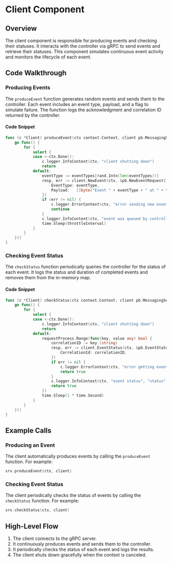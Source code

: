 # Client Component

## Overview
The client component is responsible for producing events and checking their statuses. It interacts with the controller via gRPC to send events and retrieve their statuses. This component simulates continuous event activity and monitors the lifecycle of each event.

## Code Walkthrough

### Producing Events
The `produceEvent` function generates random events and sends them to the controller. Each event includes an event type, payload, and a flag to simulate failure. The function logs the acknowledgment and correlation ID returned by the controller.

#### Code Snippet
```go
func (c *Client) produceEvent(ctx context.Context, client pb.MessagingServiceClient) {
    go func() {
        for {
            select {
            case <-ctx.Done():
                c.logger.InfoContext(ctx, "client shutting down")
                return
            default:
                eventType := eventTypes[rand.Intn(len(eventTypes))]
                resp, err := client.NewEvent(ctx, &pb.NewEventRequest{
                    EventType: eventType,
                    Payload:   []byte("Event " + eventType + " at " + time.Now().Format(time.RFC3339)),
                })
                if (err != nil) {
                    c.logger.ErrorContext(ctx, "error sending new event", "error", err)
                    continue
                }
                c.logger.InfoContext(ctx, "event was queued by controller", "event_type", eventType, "correlation_id", resp.GetEvent().GetCorrelationId())
                time.Sleep(throttleInterval)
            }
        }
    }()
}
```

### Checking Event Status
The `checkStatus` function periodically queries the controller for the status of each event. It logs the status and duration of completed events and removes them from the in-memory map.

#### Code Snippet
```go
func (c *Client) checkStatus(ctx context.Context, client pb.MessagingServiceClient) {
    go func() {
        for {
            select {
            case <-ctx.Done():
                c.logger.InfoContext(ctx, "client shutting down")
                return
            default:
                requestProcess.Range(func(key, value any) bool {
                    correlationID := key.(string)
                    resp, err := client.EventStatus(ctx, &pb.EventStatusRequest{
                        CorrelationId: correlationID,
                    })
                    if err != nil {
                        c.logger.ErrorContext(ctx, "error getting event status", "error", err)
                        return true
                    }
                    c.logger.InfoContext(ctx, "event status", "status", resp.GetStatus().String(), "correlation_id", correlationID)
                    return true
                })
                time.Sleep(1 * time.Second)
            }
        }
    }()
}
```

## Example Calls

### Producing an Event
The client automatically produces events by calling the `produceEvent` function. For example:
```go
srv.produceEvent(ctx, client)
```

### Checking Event Status
The client periodically checks the status of events by calling the `checkStatus` function. For example:
```go
srv.checkStatus(ctx, client)
```

## High-Level Flow
1. The client connects to the gRPC server.
2. It continuously produces events and sends them to the controller.
3. It periodically checks the status of each event and logs the results.
4. The client shuts down gracefully when the context is canceled.